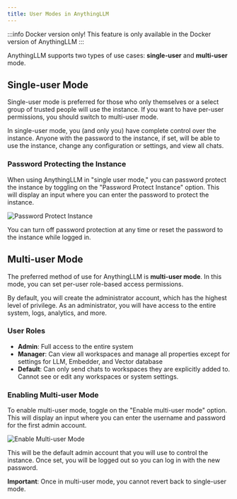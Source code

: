 ```yaml
---
title: User Modes in AnythingLLM
---
```


:::info Docker version only!
This feature is only available in the Docker version of AnythingLLM
:::

AnythingLLM supports two types of use cases: **single-user** and **multi-user** mode.

## Single-user Mode

Single-user mode is preferred for those who only themselves or a select group of trusted people will use the instance. If you want to have per-user permissions, you should switch to multi-user mode.

In single-user mode, you (and only you) have complete control over the instance. Anyone with the password to the instance, if set, will be able to use the instance, change any configuration or settings, and view all chats.

### Password Protecting the Instance

When using AnythingLLM in "single user mode," you can password protect the instance by toggling on the "Password Protect Instance" option. This will display an input where you can enter the password to protect the instance.

![Password Protect Instance](/img/password-protect-instance.png)

You can turn off password protection at any time or reset the password to the instance while logged in.

## Multi-user Mode

The preferred method of use for AnythingLLM is **multi-user mode**. In this mode, you can set per-user role-based access permissions.

By default, you will create the administrator account, which has the highest level of privilege. As an administrator, you will have access to the entire system, logs, analytics, and more.

### User Roles

- **Admin**: Full access to the entire system
- **Manager**: Can view all workspaces and manage all properties except for settings for LLM, Embedder, and Vector database
- **Default**: Can only send chats to workspaces they are explicitly added to. Cannot see or edit any workspaces or system settings.

### Enabling Multi-user Mode

To enable multi-user mode, toggle on the "Enable multi-user mode" option. This will display an input where you can enter the username and password for the first admin account.

![Enable Multi-user Mode](/img/multi-user-mode.png)

This will be the default admin account that you will use to control the instance. Once set, you will be logged out so you can log in with the new password.

**Important**: Once in multi-user mode, you cannot revert back to single-user mode.
